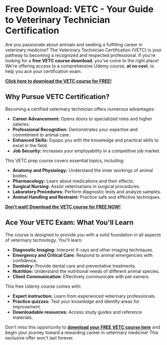 # Free Download: VETC - Your Guide to Veterinary Technician Certification

Are you passionate about animals and seeking a fulfilling career in veterinary medicine? The Veterinary Technician Certification (VETC) is your pathway to becoming a recognized and respected professional. If you're looking for a **free VETC course download**, you've come to the right place! We're offering access to a comprehensive Udemy course, **at no cost**, to help you ace your certification exam.

[**Click here to download the VETC course for FREE!**](https://udemywork.com/vetc)

## Why Pursue VETC Certification?

Becoming a certified veterinary technician offers numerous advantages:

*   **Career Advancement:** Opens doors to specialized roles and higher salaries.
*   **Professional Recognition:** Demonstrates your expertise and commitment to animal care.
*   **Enhanced Skills:** Equips you with the knowledge and practical skills to excel in the field.
*   **Job Security:** Increases your employability in a competitive job market.

This VETC prep course covers essential topics, including:

*   **Anatomy and Physiology:** Understand the inner workings of animal bodies.
*   **Pharmacology:** Learn about medications and their effects.
*   **Surgical Nursing:** Assist veterinarians in surgical procedures.
*   **Laboratory Procedures:** Perform diagnostic tests and analyze samples.
*   **Animal Handling and Restraint:** Practice safe and effective techniques.

[**Don't wait! Download the VETC course for FREE NOW!**](https://udemywork.com/vetc)

## Ace Your VETC Exam: What You'll Learn

The course is designed to provide you with a solid foundation in all aspects of veterinary technology. You'll learn:

*   **Diagnostic Imaging:** Interpret X-rays and other imaging techniques.
*   **Emergency and Critical Care:** Respond to animal emergencies with confidence.
*   **Dentistry:** Provide dental care and preventative treatments.
*   **Nutrition:** Understand the nutritional needs of different animal species.
*   **Client Communication:** Effectively communicate with pet owners.

This free Udemy course comes with:

*   **Expert instruction:** Learn from experienced veterinary professionals.
*   **Practice quizzes:** Test your knowledge and identify areas for improvement.
*   **Downloadable resources:** Access study guides and reference materials.

Don't miss this opportunity to **[download your FREE VETC course here](https://udemywork.com/vetc)** and begin your journey toward a rewarding career in veterinary medicine! This exclusive offer won't last forever.
